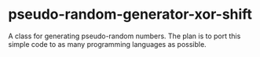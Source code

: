 pseudo-random-generator-xor-shift
=================================

A class for generating pseudo-random numbers. The plan is to port this simple code to as many programming languages as possible.
